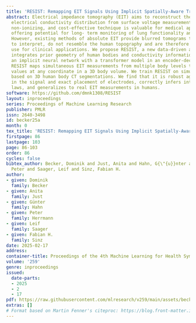 ```yaml
---
title: 'RESIST: Remapping EIT Signals Using Implicit Spatially-Aware Transformer'
abstract: Electrical impedance tomography (EIT) aims to reconstruct the body’s internal
  electrical conductivity distribution from surface voltage measurements. This non-invasive,
  non-ionizing, and cost-effective technique is valuable for medical applications,
  offering potential for long- term monitoring of lung functionality and condition.
  However, existing methods of absolute EIT provide blurred tomograms that are difficult
  to interpret, do not resemble the human topography and are therefore of limited
  use for clinical applications. We propose RESIST, a new data-driven approach that
  integrates prior geometry of human bodies and conductivity information by combining
  an implicit neural network with a transformer model in an encoder-decoder framework.
  RESIST maps simultaneous EIT measurements from multiple body levels to conductivity
  values at any coordinate in a 3D body volume. We train RESIST on simulated EIT measurements
  based on 3D human body CT segmentations. We find that it is robust against distortions
  in the signal and exact placement of electrodes, correctly infers interpolation
  laws, and generalizes to real EIT measurements in humans.
software: https://github.com/dmnk1308/RESIST
layout: inproceedings
series: Proceedings of Machine Learning Research
publisher: PMLR
issn: 2640-3498
id: becker25a
month: 0
tex_title: 'RESIST: Remapping EIT Signals Using Implicit Spatially-Aware Transformer'
firstpage: 86
lastpage: 103
page: 86-103
order: 86
cycles: false
bibtex_author: Becker, Dominik and Just, Anita and Hahn, G{\"{u}}nter and Herrmann,
  Peter and Saager, Leif and Sinz, Fabian H.
author:
- given: Dominik
  family: Becker
- given: Anita
  family: Just
- given: Günter
  family: Hahn
- given: Peter
  family: Herrmann
- given: Leif
  family: Saager
- given: Fabian H.
  family: Sinz
date: 2025-02-17
address:
container-title: Proceedings of the 4th Machine Learning for Health Symposium
volume: '259'
genre: inproceedings
issued:
  date-parts:
  - 2025
  - 2
  - 17
pdf: https://raw.githubusercontent.com/mlresearch/v259/main/assets/becker25a/becker25a.pdf
extras: []
# Format based on Martin Fenner's citeproc: https://blog.front-matter.io/posts/citeproc-yaml-for-bibliographies/
---
```

